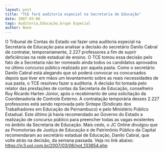 ```yaml
---
layout: post
title: "TCE fará auditoria especial na Secretaria de Educação"
date: 2007-03-06
tags: Auditoria,Educação,Grupo Especial
author: None
---
```

O Tribunal de Contas do Estado vai fazer uma auditoria especial na Secretaria de Educação para analisar a decisão do secretário Danilo Cabral de contratar, temporariamente, 2.227 professores a fim de suprir deficiências na rede estadual de ensino.
O TCE tomou essa decisão pelo fato de a Secretaria não ter nomeado ainda todos os candidatos aprovados no último concurso público realizado por aquela pasta. Como o secretário Danilo Cabral está alegando que só poderá convocar os concursados depois que tiver em mãos um levantamento sobre as reais necessidades de sua pasta, o TCE resolveu fazer a auditoria.
A decisão foi tomada&nbsp;pelo relator das prestações de contas da Secretaria de Educação, conselheiro Ruy Ricardo Harten Júnior, após o recebimento de uma solicitação da Coordenadoria de Controle Externo.
A contratação temporária desses 2.227 professores está sendo reprovada pelo Sintepe (Sindicato dos Trabalhadores em Educação de Pernambuco) e pelo Ministério Público Estadual. 
Este último já havia recomendado ao Governo do Estado a realização de concurso público para preencher todas as vagas existentes no âmbito da Secretaria de Educação.
Mais cedo, o JC Online divulgou que as Promotorias de Justiça de Educação e de Patrimônio Público da Capital recomendaram ao secretário estadual de Educação, Danilo Cabral, que volte atrás na decisão, da semana passada.
Veja no link abaixo:
https://jc3.uol.com.br/2007/03/06/not_133854.php 